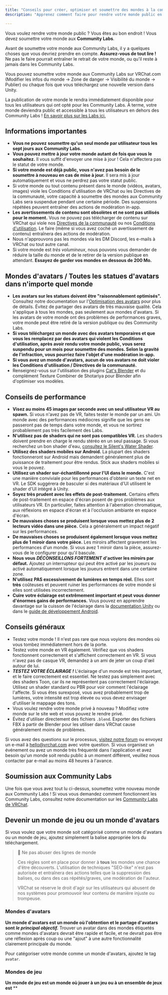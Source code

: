 ```yaml
---
title: "Conseils pour créer, optimiser et soumettre des mondes à la communauté"
description: "Apprenez comment faire pour rendre votre monde public en le soumettant aux Community Labs. Découvrez également des conseils d'optimisation et des astuces pour créer des mondes avatars et des mondes de jeu."

---
```


Vous voulez rendre votre monde public ? Vous êtes au bon endroit ! Vous devez soumettre votre monde aux **Community Labs**.

Avant de soumettre votre monde aux Community Labs, il y a quelques choses que vous devriez prendre en compte. **Assurez-vous de tout lire !** Ne pas le faire pourrait entraîner le retrait de votre monde, ou qu'il reste à jamais dans les Community Labs.

Vous pouvez soumettre votre monde aux Community Labs sur VRChat.com (Modifier les infos du monde -> Zone de danger -> Visibilité du monde -> Publier) ou chaque fois que vous téléchargez une nouvelle version dans Unity.

La publication de votre monde le rendra immédiatement disponible pour tous les utilisateurs qui ont opté pour les Community Labs. À terme, votre monde deviendra public et accessible à tous les utilisateurs en dehors des Community Labs ! [En savoir plus sur les Labs ici.](https://docs.vrchat.com/docs/vrchat-community-labs)

## Informations importantes

- **Vous ne pouvez soumettre qu'un seul monde par utilisateur tous les sept jours aux Community Labs.**
- **Vous pouvez mettre à jour votre monde autant de fois que vous le souhaitez.** Il vous suffit d'envoyer une mise à jour ! Cela n'affectera pas le statut de votre monde.
- **Si votre monde est déjà public, vous n'avez pas besoin de le soumettre à nouveau en cas de mise à jour.** Il sera mis à jour automatiquement et vous ne perdrez pas votre statut public.
- Si votre monde ou tout contenu présent dans le monde (vidéos, avatars, images) viole les Conditions d'utilisation de VRChat ou les Directives de la communauté, votre capacité à soumettre des mondes aux Community Labs sera suspendue pendant une certaine période. Des suspensions répétées peuvent entraîner des actions de modération in-app.
- **Les avertissements de contenu sont obsolètes et ne sont pas utilisés pour le moment.** Vous ne pouvez pas télécharger de contenu sur VRChat qui viole nos [Directives de la communauté](https://vrchat.com/community-guidelines) ou nos [Conditions d'utilisation](https://vrchat.com/legal). Le faire (même si vous avez coché un avertissement de contenu) entraînera des actions de modération.
- Nous n'approuvons pas les mondes via les DM Discord, les e-mails à VRChat ou tout autre canal.
- Si votre monde est _très volumineux_, nous pouvons vous demander de réduire la taille du monde et de le retirer de la version publique en attendant. **Essayez de garder vos mondes en dessous de 200 Mo.**

## Mondes d'avatars / Toutes les statues d'avatars dans n'importe quel monde

- **Les avatars sur les statues doivent être "raisonnablement optimisés".** Consultez notre documentation sur l'[Optimisation des avatars](/avatars/avatar-optimizing-tips) pour plus de détails.
  Évitez de partager des avatars de très mauvaise qualité. Cela s'applique à tous les mondes, pas seulement aux mondes d'avatars. Si les avatars de votre monde ont des problèmes de performances graves, votre monde peut être retiré de la version publique ou des Community Labs.
- **Si vous téléchargez un monde avec des avatars temporaires et que vous les remplacez par des avatars qui violent les Conditions d'utilisation, après avoir rendu votre monde public, vous serez suspendu pour un mois pour soumettre des mondes. Selon la gravité de l'infraction, vous pourriez faire l'objet d'une modération in-app.**
- **Si vous avez un monde d'avatars, aucun de vos avatars ne doit violer les Conditions d'utilisation / Directives de la communauté.**
- Renseignez-vous sur l'utilisation des plugins [Cat's Blender](https://github.com/absolute-quantum/cats-blender-plugin) et du complément Texture Combiner de Shotariya pour Blender afin d'optimiser vos modèles.

## Conseils de performance

- **Visez au moins 45 images par seconde avec un seul utilisateur VR au spawn.** Si vous n'avez pas de VR, faites tester le monde par un ami. Un monde avec des performances médiocres signifie que les gens ne passeront pas de temps dans votre monde, et vous ne sortirez probablement pas très facilement des Labs.
- **N'utilisez pas de shaders qui ne sont pas compatibles VR.** Les shaders doivent prendre en charge le rendu stéréo en un seul passage. Si vous recherchez un bon shader d'eau, [consultez le Silent's Water Shader](https://gitlab.com/s-ilent/clear-water).
- **Utilisez des shaders mobiles sur Android.** La plupart des shaders fonctionneront sur Android mais demandent généralement plus de puissance de traitement pour être rendus. Stick aux shaders mobiles si vous le pouvez.
- **Utilisez un shader sur-échantillonné pour l'UI dans le monde.** C'est une manière conviviale pour les performances d'obtenir un texte net en VR. Le SDK suggérera de basculer si des matériaux d'UI utilisent le shader d'UI intégré à Unity.
- **Soyez très prudent avec les effets de post-traitement.** Certains effets de post-traitement en espace d'écran posent de gros problèmes aux utilisateurs VR. En particulier, faites attention à l'aberration chromatique, aux réflexions en espace d'écran et à l'occlusion ambiante en espace d'écran.
- **De mauvaises choses se produisent lorsque vous mettez plus de 2 lecteurs vidéo dans une pièce.** Cela a généralement un impact négatif sur les performances.
- **De mauvaises choses se produisent également lorsque vous mettez plus de 1 miroir dans votre pièce.** Les miroirs affectent gravement les performances d'un monde. Si vous avez 1 miroir dans la pièce, assurez-vous de le configurer pour qu'il bascule.
- **Nous vous** **_DÉCONSEILLONS FORTEMENT_** **d'activer les miroirs par défaut.** Ajoutez un interrupteur qui peut être activé par les joueurs ou activé automatiquement lorsque les joueurs entrent dans une certaine zone.
- **N'utilisez PAS excessivement de lumières en temps réel.** Elles sont **très** coûteuses et peuvent ruiner les performances de votre monde si elles sont utilisées incorrectement.
- **Cuire votre éclairage est extrêmement important et peut vous donner d'énormes gains de performances.** Vous pouvez en apprendre davantage sur la cuisson de l'éclairage dans la [documentation Unity](https://docs.unity3d.com/Manual/progressive-lightmapper.html) ou dans le [guide de développement Android](https://developer.android.com/games/optimize/lighting-for-mobile-games-with-unity#lightmap-baking).

## Conseils généraux

- Testez votre monde ! Il n'est pas rare que nous voyions des mondes où vous tombez immédiatement hors de la porte.
- Testez votre monde en VR également. Vérifiez que vos shaders fonctionnent correctement et s'affichent correctement en VR. Si vous n'avez pas de casque VR, demandez à un ami de jeter un coup d'œil autour de lui.
- **_TESTEZ VOTRE ÉCLAIRAGE !_** L'éclairage d'un monde est très important, et le faire correctement est essentiel. Ne testez pas simplement avec des shaders Toon, car ils ne représentent pas correctement l'éclairage. Utilisez un shader standard ou PBR pour voir comment l'éclairage l'affecte. Si vous êtes surexposé, vous avez probablement trop de lumières, votre intensité est trop élevée ou vous devez envisager d'utiliser le mappage des tons.
- Vous voulez rendre votre monde privé à nouveau ? Modifiez votre monde sur le site web et vous pouvez le rendre privé.
- Évitez d'utiliser directement des fichiers `.blend`. Exporter des fichiers FBX à partir de Blender pour les utiliser dans VRChat cause généralement moins de problèmes.

Si vous avez des questions sur le processus, [visitez notre forum](https://ask.vrchat.com/c/worlds/27) ou envoyez un e-mail à hello@vrchat.com avec votre question. Si vous organisez un événement ou avez un monde très fréquenté dans l'application et avez besoin qu'un monde soit rendu public à un moment différent, veuillez nous contacter par e-mail au moins 48 heures à l'avance.

## Soumission aux Community Labs

Une fois que vous avez tout lu ci-dessus, soumettez votre nouveau monde aux Community Labs ! Si vous vous demandez comment fonctionnent les Community Labs, consultez notre documentation sur les [Community Labs de VRChat](https://docs.vrchat.com/docs/vrchat-community-labs).

## Devenir un monde de jeu ou un monde d'avatars

Si vous voulez que votre monde soit catégorisé comme un monde d'avatars ou un monde de jeu, ajoutez simplement la balise appropriée lors du téléchargement.

> 🚧 Ne pas abuser des lignes de monde
>
> Ces règles sont en place pour donner à **tous** les mondes une chance d'être découverts. L'utilisation de techniques "SEO-like" n'est pas autorisée et entraînera des actions telles que la suppression des balises, ou dans des cas répétés/graves, une modération de l'auteur.
>
> VRChat se réserve le droit d'agir sur les utilisateurs qui abusent de nos systèmes pour promouvoir leur contenu de manière injuste ou trompeuse.

### Mondes d'avatars

**Un monde d'avatars est un monde où l'obtention et le partage d'avatars sont** **_le principal objectif._** Trouver un avatar dans des mondes étiquetés comme mondes d'avatars devrait être rapide et facile, et ne devrait pas être une réflexion après coup ou une "ajout" à une autre fonctionnalité clairement principale du monde.

Pour catégoriser votre monde comme un monde d'avatars, ajoutez le tag `avatar`.

### Mondes de jeu

**Un monde de jeu est un monde où jouer à un jeu ou à un ensemble de jeux est** **